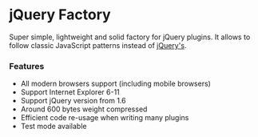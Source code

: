 # jQuery Factory

Super simple, lightweight and solid factory for jQuery plugins. It allows to follow classic JavaScript patterns instead of  [jQuery's](https://learn.jquery.com/plugins/basic-plugin-creation/).

### Features

- All modern browsers support (including mobile browsers)
- Support Internet Explorer 6-11
- Support jQuery version from 1.6
- Around 600 bytes weight compressed
- Efficient code re-usage when writing many plugins
- Test mode available
